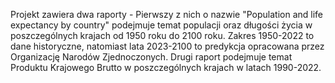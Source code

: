 Projekt zawiera dwa raporty - Pierwszy z nich o nazwie "Population and life expectancy by country" podejmuje temat populacji oraz długości życia w poszczególnych krajach od 1950 roku do 2100 roku. Zakres 1950-2022 to dane historyczne, natomiast lata 2023-2100 to predykcja
opracowana przez Organizację Narodów Zjednoczonych. Drugi raport podejmuje temat Produktu Krajowego Brutto w poszczególnych krajach w latach 1990-2022.
